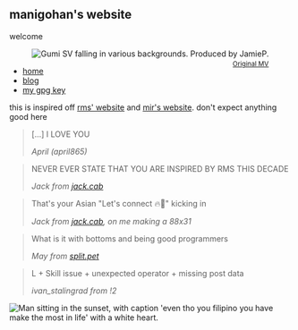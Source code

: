 <link rel="stylesheet" href="https://matcha.mizu.sh/matcha.css">
<link rel="stylesheet" href="style.css">
<link rel="preconnect" href="https://rsms.me/">
<link rel="stylesheet" href="https://rsms.me/inter/inter.css">
<title>manigohan's website</title>
<meta content="manigohan's website" property="og:title" />

## manigohan's website

welcome

<div style="text-align: center;">
  <div style="display: inline-block; position: relative;">
    <img src="iwishthaticouldfall.GIF" alt="Gumi SV falling in various backgrounds. Produced by JamieP.">
    <br>
    <small>
      <span style="position: absolute; right: 0; bottom: -1.5em; color: gray;">
        <a href="https://www.youtube.com/watch?v=FftLImzl1-k">Original MV</a>
      </span>
    </small>
  </div>
</div>

- [home](#)
- [blog](blog/index.html)
- [my gpg key](gpg-key-manigohan-at-national-dot-shitposting-dot-agency-2025-07-16.txt)

this is inspired off [rms' website](https://stallman.org) and [mir's website](https://marq42.xyz). don't expect anything good here

<blockquote>
    <p>
        [...] I LOVE YOU        
    </p>
    <cite>April (april865)</cite>
</blockquote>

<blockquote>
    <p>
        NEVER EVER STATE THAT YOU ARE INSPIRED BY RMS THIS DECADE
    </p>
    <cite>Jack from <a href="https://jack.cab">jack.cab</a></cite>
</blockquote>

<blockquote>
    <p>
        That's your Asian "Let's connect 🔥🤝" kicking in
    </p>
    <cite>Jack from <a href="https://jack.cab">jack.cab</a>, on me making a 88x31</cite>
</blockquote>

<blockquote>
    <p>
        What is it with bottoms and being good programmers
    </p>
    <cite>May from <a href="https://split.pet">split.pet</a></cite>
</blockquote>

<blockquote>
    <p>
        L + Skill issue + unexpected operator + missing post data
    </p>
    <cite>ivan_stalingrad from !2</cite>
</blockquote>

<img src="IMG_8615.webp" alt="Man sitting in the sunset, with caption 'even tho you filipino you have make the most in life' with a white heart."/>

